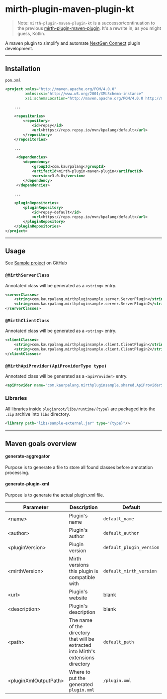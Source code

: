 # mirth-plugin-maven-plugin-kt

> Note: `mirth-plugin-maven-plugin-kt` is a successor/continuation to the previous [mirth-plugin-maven-plugin](https://github.com/kpalang/mirth-plugin-maven-plugin). It's a rewrite in, as you might guess, Kotlin.

A maven plugin to simplify and automate [NextGen Connect](https://github.com/nextgenhealthcare/connect) plugin development.

---
## Installation
`pom.xml`
```xml
<project xmlns="http://maven.apache.org/POM/4.0.0"
         xmlns:xsi="http://www.w3.org/2001/XMLSchema-instance"
         xsi:schemaLocation="http://maven.apache.org/POM/4.0.0 http://maven.apache.org/xsd/maven-4.0.0.xsd">

    ...

    <repositories>
        <repository>
            <id>repsy</id>
            <url>https://repo.repsy.io/mvn/kpalang/default</url>
        </repository>
    </repositories>

    ...

     <dependencies>
        <dependency>
            <groupId>com.kaurpalang</groupId>
            <artifactId>mirth-plugin-maven-plugin</artifactId>
            <version>3.0.0</version>
        </dependency>
     </dependencies>

    ...

    <pluginRepositories>
        <pluginRepository>
            <id>repsy-default</id>
            <url>https://repo.repsy.io/mvn/kpalang/default</url>
        </pluginRepository>
    </pluginRepositories>
</project>
```
---
## Usage

See [Sample project](https://github.com/kpalang/mirth-sample-plugin) on GitHub

### `@MirthServerClass`
Annotated class will be generated as a `<string>` entry.
```xml
<serverClasses>
    <string>com.kaurpalang.mirthpluginsample.server.ServerPlugin</string>
    <string>com.kaurpalang.mirthpluginsample.server.ServerPlugin2</string>
</serverClasses>
```

### `@MirthClientClass`
Annotated class will be generated as a `<string>` entry.
```xml
<clientClasses>
    <string>com.kaurpalang.mirthpluginsample.client.ClientPlugin</string>
    <string>com.kaurpalang.mirthpluginsample.client.ClientPlugin2</string>
</clientClasses>
```

### `@MirthApiProvider(ApiProviderType type)`
Annotated class will be generated as a `<apiProvider>` entry.
```xml
<apiProvider name="com.kaurpalang.mirthpluginsample.shared.ApiProviderSample" type="SERVLET_INTERFACE"/>
```

### Libraries

All libraries inside `pluginroot/libs/runtime/{type}` are packaged into the `.zip` archive into `libs` directory.
```xml
<library path="libs/sample-external.jar" type="{type}"/>
```

---

## Maven goals overview

#### generate-aggregator
Purpose is to generate a file to store all found classes before annotation processing.

#### generate-plugin-xml
Purpose is to generate the actual plugin.xml file.

| Parameter | Description                                                                        | Default                  |
| ------ |------------------------------------------------------------------------------------|--------------------------|
| \<name> | Plugin's name                                                                      | `default_name`           |
| \<author> | Plugin's author                                                                    | `default_author`         |
| \<pluginVersion> | Plugin version                                                                     | `default_plugin_version` |
| \<mirthVersion> | Mirth versions this plugin is compatible with                                      | `default_mirth_version`  |
| \<url> | Plugin's website                                                                   | blank                    |
| \<description> | Plugin's description                                                               | blank                    |
| \<path> | The name of the directory that will be extracted into Mirth's extensions directory | `default_path`           |
| \<pluginXmlOutputPath> | Where to put the generated `plugin.xml`                                             | `/plugin.xml`            |

